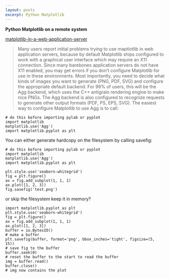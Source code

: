 ```yaml
---
layout: posts
excerpt: Python Matplotlib
---
```


**Python Matplotlib on a remote system**

[matplotlib-in-a-web-application-server](http://matplotlib.org/faq/howto_faq.html#matplotlib-in-a-web-application-server)

> Many users report initial problems trying to use maptlotlib in web application servers, because by default Matplotlib ships configured to work with a graphical user interface which may require an X11 connection. Since many barebones application servers do not have X11 enabled, you may get errors if you don’t configure Matplotlib for use in these environments. Most importantly, you need to decide what kinds of images you want to generate (PNG, PDF, SVG) and configure the appropriate default backend. For 99% of users, this will be the Agg backend, which uses the C++ antigrain rendering engine to make nice PNGs. The Agg backend is also configured to recognize requests to generate other output formats (PDF, PS, EPS, SVG). The easiest way to configure Matplotlib to use Agg is to call:

```
# do this before importing pylab or pyplot
import matplotlib
matplotlib.use('Agg')
import matplotlib.pyplot as plt
```

You can either generate hardcopy on the filesystem by calling savefig:

```
# do this before importing pylab or pyplot
import matplotlib
matplotlib.use('Agg')
import matplotlib.pyplot as plt

plt.style.use('seaborn-whitegrid')
fig = plt.figure()
ax = fig.add_subplot(1, 1, 1)
ax.plot([1, 2, 3])
fig.savefig('test.png')
```

or skip the filesystem keep it in memory?

```
import matplotlib.pyplot as plt
plt.style.use('seaborn-whitegrid')
fig = plt.figure()
ax = fig.add_subplot(1, 1, 1)
ax.plot([1, 2, 3])
buffer = io.BytesIO()
# make a buffer
plt.savefig(buffer, format='png', bbox_inches='tight', figsize=(5, 15))
# save fig to the buffer
buffer.seek(0)
# reset the buffer to the start to read the buffer
img = buffer.read()
buffer.close()
# img now contains the plot
```
